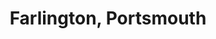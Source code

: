 ---
title: Farlington, Portsmouth
url: /farlington-portsmouth/
latitude: 50.84
longitude: -1.039
---